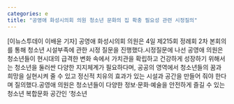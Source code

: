 ```yaml
---
categories: e
title: "공영애 화성시의회 의원 청소년 문화의 집 확충 필요성 관련 시정질의"
---
```

[이뉴스투데이 이배윤 기자] 공영애 화성시의회 의원은 4일 제215회 정례회 2차 본회의를 통해 청소년 시설부족에 관한 시정 질문을 진행했다.시정질문에 나선 공영애 의원은 청소년들이 현시대의 급격한 변화 속에서 가치관을 확립하고 건강하게 성장하기 위해서는 청소년을 둘러싼 다양한 지지체계가 필요하다며, 공공의 영역에서 청소년들의 꿈과 희망을 실현시켜 줄 수 있고 정신적 치유의 효과가 있는 시설과 공간을 만들어 줘야 한다며 질의했다.공영애 의원은 청소년들이 다양한 정보·문화·예술을 안전하게 즐길 수 있는 청소년 복합문화 공간인 ‘청소년